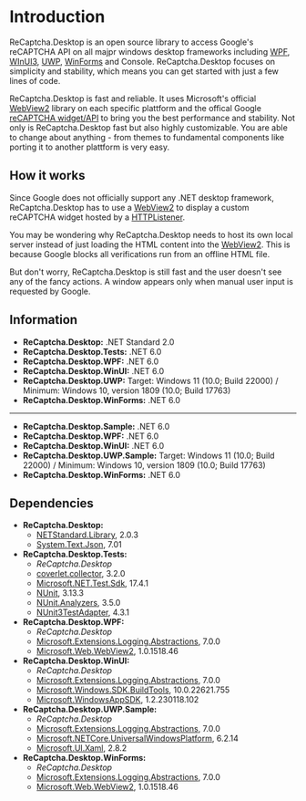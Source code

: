 # Introduction
ReCaptcha.Desktop is an open source library to access Google's reCAPTCHA API on all majpr windows desktop frameworks including [WPF](https://learn.microsoft.com/en-us/dotnet/desktop/wpf), [WInUI3](https://learn.microsoft.com/en-us/windows/apps/winui/winui3/), [UWP](https://learn.microsoft.com/windows/uwp/), [WinForms](https://learn.microsoft.com/en-us/dotnet/desktop/winforms) and Console. ReCaptcha.Desktop focuses on simplicity and stability, which means you can get started with just a few lines of code.

ReCaptcha.Desktop is fast and reliable. It uses Microsoft's official [WebView2](https://learn.microsoft.com/en-us/microsoft-edge/webview2/) library on each specific plattform and the offical Google [reCAPTCHA widget/API](https://www.google.com/recaptcha/about/) to bring you the best performance and stability. Not only is ReCaptcha.Desktop fast but also highly customizable. You are able to change about anything - from themes to fundamental components like porting it to another plattform is very easy.


## How it works
Since Google does not officially support any .NET desktop framework, ReCaptcha.Desktop has to use a [WebView2](https://learn.microsoft.com/en-us/microsoft-edge/webview2/) to display a custom reCAPTCHA widget hosted by a [HTTPListener](https://learn.microsoft.com/en-us/dotnet/api/system.net.httplistener).

You may be wondering why ReCaptcha.Desktop needs to host its own local server instead of just loading the HTML content into the [WebView2](https://learn.microsoft.com/en-us/microsoft-edge/webview2/). This is because Google blocks all verifications run from an offline HTML file.

But don't worry, ReCaptcha.Desktop is still fast and the user doesn't see any of the fancy actions. A window appears only when manual user input is requested by Google.


## Information
- **ReCaptcha.Desktop:** .NET Standard 2.0
- **ReCaptcha.Desktop.Tests:** .NET 6.0
- **ReCaptcha.Desktop.WPF:** .NET 6.0
- **ReCaptcha.Desktop.WinUI:** .NET 6.0
- **ReCaptcha.Desktop.UWP:** Target: Windows 11 (10.0; Build 22000) / Minimum: Windows 10, version 1809 (10.0; Build 17763)
- **ReCaptcha.Desktop.WinForms:** .NET 6.0
---
- **ReCaptcha.Desktop.Sample:** .NET 6.0
- **ReCaptcha.Desktop.WPF:** .NET 6.0
- **ReCaptcha.Desktop.WinUI:** .NET 6.0
- **ReCaptcha.Desktop.UWP.Sample:** Target: Windows 11 (10.0; Build 22000) / Minimum: Windows 10, version 1809 (10.0; Build 17763)
- **ReCaptcha.Desktop.WinForms:** .NET 6.0


## Dependencies
- **ReCaptcha.Desktop:**
    - [NETStandard.Library](https://www.nuget.org/packages/NETStandard.Library/), 2.0.3
    - [System.Text.Json](https://www.nuget.org/packages/System.Text.Json/), 7.01
- **ReCaptcha.Desktop.Tests:**
    - _ReCaptcha.Desktop_
    - [coverlet.collector](https://www.nuget.org/packages/coverlet.collector), 3.2.0
    - [Microsoft.NET.Test.Sdk](https://www.nuget.org/packages/Microsoft.NET.Test.Sdk), 17.4.1
    - [NUnit](https://www.nuget.org/packages/NUnit/), 3.13.3
    - [NUnit.Analyzers](https://www.nuget.org/packages/NUnit.Analyzers), 3.5.0
    - [NUnit3TestAdapter](https://www.nuget.org/packages/NUnit3TestAdapter), 4.3.1
- **ReCaptcha.Desktop.WPF:**
    - _ReCaptcha.Desktop_
    - [Microsoft.Extensions.Logging.Abstractions](https://www.nuget.org/packages/Microsoft.Extensions.Logging.Abstractions), 7.0.0
    - [Microsoft.Web.WebView2](https://www.nuget.org/packages/Microsoft.Web.WebView2), 1.0.1518.46
- **ReCaptcha.Desktop.WinUI:**
    - _ReCaptcha.Desktop_
    - [Microsoft.Extensions.Logging.Abstractions](https://www.nuget.org/packages/Microsoft.Extensions.Logging.Abstractions), 7.0.0
    - [Microsoft.Windows.SDK.BuildTools](https://www.nuget.org/packages/Microsoft.Windows.SDK.BuildTools), 10.0.22621.755
    - [Microsoft.WindowsAppSDK](https://www.nuget.org/packages/Microsoft.WindowsAppSDK), 1.2.230118.102
- **ReCaptcha.Desktop.UWP.Sample:**
    - _ReCaptcha.Desktop_
    - [Microsoft.Extensions.Logging.Abstractions](https://www.nuget.org/packages/Microsoft.Extensions.Logging.Abstractions), 7.0.0
    - [Microsoft.NETCore.UniversalWindowsPlatform](https://www.nuget.org/packages/Microsoft.NETCore.UniversalWindowsPlatform), 6.2.14
    - [Microsoft.UI.Xaml](https://www.nuget.org/packages/Microsoft.UI.Xaml), 2.8.2
- **ReCaptcha.Desktop.WinForms:**
    - _ReCaptcha.Desktop_
    - [Microsoft.Extensions.Logging.Abstractions](https://www.nuget.org/packages/Microsoft.Extensions.Logging.Abstractions), 7.0.0
    - [Microsoft.Web.WebView2](https://www.nuget.org/packages/Microsoft.Web.WebView2), 1.0.1518.46